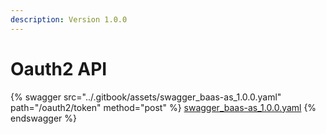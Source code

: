 ```yaml
---
description: Version 1.0.0
---
```


# Oauth2 API

{% swagger src="../.gitbook/assets/swagger_baas-as_1.0.0.yaml" path="/oauth2/token" method="post" %}
[swagger_baas-as_1.0.0.yaml](../.gitbook/assets/swagger_baas-as_1.0.0.yaml)
{% endswagger %}
